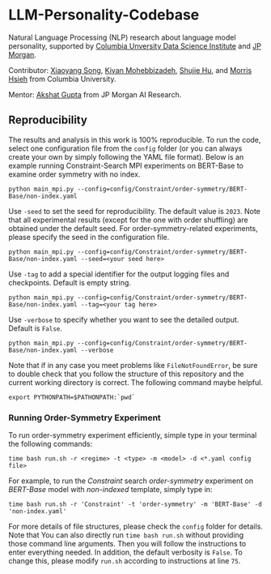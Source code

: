 # LLM-Personality-Codebase

Natural Language Processing (NLP) research about language model personality, supported by [Columbia Unversity Data Science Institute](https://datascience.columbia.edu/) and [JP Morgan](https://www.jpmorgan.com/global).

Contributor: [Xiaoyang Song](https://github.com/Xiaoyang-Song), [Kiyan Mohebbizadeh](https://github.com/kmohebbizadeh), [Shujie Hu](https://github.com/tracyhsj), and [Morris Hsieh](https://github.com/MorrisHsieh3059) from Columbia University.

Mentor: [Akshat Gupta](https://scholar.google.com/citations?user=v80j6o0AAAAJ&hl=en) from JP Morgan AI Research.

## Reproducibility

The results and analysis in this work is 100% reproducible. To run the code, select one configuration file from the `config` folder (or you can always create your own by simply following the YAML file format). Below is an example running Constraint-Search MPI experiments on BERT-Base to examine order symmetry with no index.

```
python main_mpi.py --config=config/Constraint/order-symmetry/BERT-Base/non-index.yaml
```

Use `-seed` to set the seed for reproducibility. The default value is `2023`. Note that all experimental results (except for the one with order shuffling) are obtained under the default seed. For order-symmetry-related experiments, please specify the seed in the configuration file.

```
python main_mpi.py --config=config/Constraint/order-symmetry/BERT-Base/non-index.yaml --seed=<your seed here>
```

Use `-tag` to add a special identifier for the output logging files and checkpoints. Default is empty string.

```
python main_mpi.py --config=config/Constraint/order-symmetry/BERT-Base/non-index.yaml --tag=<your tag here>
```

Use `-verbose` to specify whether you want to see the detailed output. Default is `False`.

```
python main_mpi.py --config=config/Constraint/order-symmetry/BERT-Base/non-index.yaml --verbose
```

Note that if in any case you meet problems like `FileNotFoundError`, be sure to double check that you follow the structure of this repository and the current working directory is correct. The following command maybe helpful.

```
export PYTHONPATH=$PATHONPATH:`pwd`
```

### Running Order-Symmetry Experiment

To run order-symmetry experiment efficiently, simple type in your terminal the following commands:

```
time bash run.sh -r <regime> -t <type> -m <model> -d <*.yaml config file>
```

For example, to run the _Constraint_ search _order-symmetry_ experiment on _BERT-Base_ model with _non-indexed_ template, simply type in:

```
time bash run.sh -r 'Constraint' -t 'order-symmetry' -m 'BERT-Base' -d 'non-index.yaml'
```

For more details of file structures, please check the `config` folder for details. Note that You can also directly run `time bash run.sh` without providing those command line arguments. Then you will follow the instructions to enter everything needed. In addition, the default verbosity is `False`. To change this, please modify `run.sh` according to instructions at line `75`.
